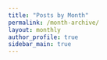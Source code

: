 ```yaml
---
title: "Posts by Month"
permalink: /month-archive/
layout: monthly
author_profile: true
sidebar_main: true
---
```

